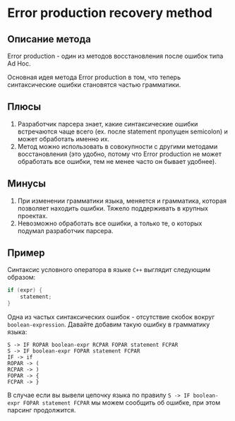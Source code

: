 # Error production recovery method

## Описание метода

Error production - один из методов восстановления после ошибок типа Ad Hoc. 

Основная идея метода Error production в том, что теперь синтаксические ошибки становятся частью грамматики.

## Плюсы
1. Разработчик парсера знает, какие синтаксические ошибки встречаются чаще всего (ex. после statement пропущен semicolon) и может обработать именно их.
1. Метод можно использовать в совокупности с другими методами восстановления (это удобно, потому что Error production не может обработать все ошибки, тем не менее часто он бывает удобнее).

## Минусы
1. При изменении грамматики языка, меняется и грамматика, которая позволяет находить ошибки. Тяжело поддерживать в крупных проектах.
1. Невозможно обработать все ошибки, а только те, о которых подумал разработчик парсера.

## Пример

Синтаксис условного оператора в языке `C++` выглядит следующим образом:

```C++
if (expr) {
    statement;
}
```

Одна из частых синтаксических ошибок - отсутствие скобок вокруг `boolean-expression`. Давайте добавим такую ошибку в грамматику языка:

```
S -> IF ROPAR boolean-expr RCPAR FOPAR statement FCPAR
S -> IF boolean-expr FOPAR statement FCPAR
IF -> if
ROPAR -> (
RCPAR -> )
FOPAR -> {
FCPAR -> }
```

В случае если вы вывели цепочку языка по правилу `S -> IF boolean-expr FOPAR statement FCPAR` мы можем сообщить об ошибке, при этом парсинг продолжится.
